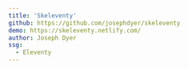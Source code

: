 ```yaml
---
title: 'Skeleventy'
github: https://github.com/josephdyer/skeleventy
demo: https://skeleventy.netlify.com/
author: Joseph Dyer
ssg:
  - Eleventy
---
```

